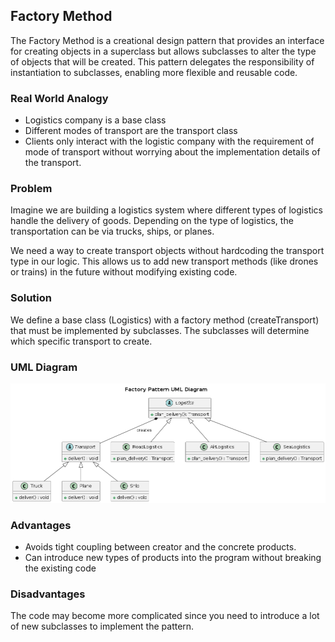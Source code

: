 ## Factory Method

The Factory Method is a creational design pattern that provides an interface for creating objects in a superclass but allows subclasses to alter the type of objects that will be created. This pattern delegates the responsibility of instantiation to subclasses, enabling more flexible and reusable code.

### Real World Analogy

- Logistics company is a base class
- Different modes of transport are the transport class
- Clients only interact with the logistic company with the requirement
  of mode of transport without worrying about the implementation details of the transport.


### Problem

Imagine we are building a logistics system where different types of logistics handle the delivery of goods. Depending on the type of logistics, the transportation can be via trucks, ships, or planes.

We need a way to create transport objects without hardcoding the transport type in our logic. This allows us to add new transport methods (like drones or trains) in the future without modifying existing code.


### Solution

We define a base class (Logistics) with a factory method (createTransport) that must be implemented by subclasses. The subclasses will determine which specific transport to create.

### UML Diagram
<p align="center">
  <img src="../../out/Creational_Design_Pattern/Factory_Method/factory/factory.png" />
</p>

### Advantages

- Avoids tight coupling between creator and the concrete products.
- Can introduce new types of products into the program without breaking the existing code

### Disadvantages
The code may become more complicated since you need to introduce a lot of new subclasses to implement the pattern. 